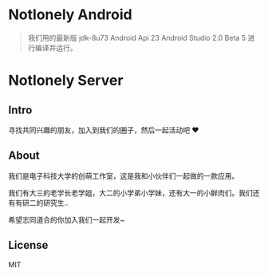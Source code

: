# Notlonely Android

> 我们用的最新版 jdk-8u73 Android Api 23 Android Studio 2.0 Beta 5 进行编译并运行。
# Notlonely Server

>

## Intro

寻找共同兴趣的朋友，加入到我们的圈子，然后一起活动吧 ❤️

## About

我们是电子科技大学的创萌工作室，这是我和小伙伴们一起做的一款应用。

我们有大三的老学长老学姐，大二的小学弟小学妹，还有大一的小鲜肉们。我们还有有研二的研究生..

希望志同道合的你加入我们一起开发~

## License

MIT
